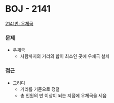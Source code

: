 
# BOJ - 2141

[2141번: 우체국](https://www.acmicpc.net/problem/2141)

### 문제

- 우체국
    - 사람까지의 거리의 합이 최소인 곳에 우체국 설치

### 접근

- 그리디
    - 거리를 기준으로 정렬
    - 총 인원의 반 이상이 되는 지점에 우체국을 세움
